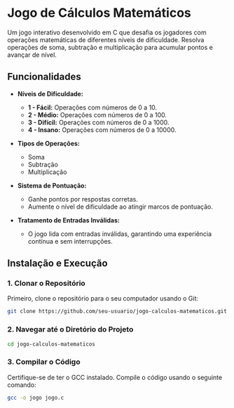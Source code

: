 # Jogo de Cálculos Matemáticos

Um jogo interativo desenvolvido em C que desafia os jogadores com operações matemáticas de diferentes níveis de dificuldade. Resolva operações de soma, subtração e multiplicação para acumular pontos e avançar de nível.

## Funcionalidades

- **Níveis de Dificuldade:**
  - **1 - Fácil:** Operações com números de 0 a 10.
  - **2 - Médio:** Operações com números de 0 a 100.
  - **3 - Difícil:** Operações com números de 0 a 1000.
  - **4 - Insano:** Operações com números de 0 a 10000.
  
- **Tipos de Operações:**
  - Soma
  - Subtração
  - Multiplicação

- **Sistema de Pontuação:**
  - Ganhe pontos por respostas corretas.
  - Aumente o nível de dificuldade ao atingir marcos de pontuação.

- **Tratamento de Entradas Inválidas:**
  - O jogo lida com entradas inválidas, garantindo uma experiência contínua e sem interrupções.

## Instalação e Execução

### 1. Clonar o Repositório

Primeiro, clone o repositório para o seu computador usando o Git:

```bash
git clone https://github.com/seu-usuario/jogo-calculos-matematicos.git
```

### 2. Navegar até o Diretório do Projeto
```bash
cd jogo-calculos-matematicos
```
### 3. Compilar o Código
Certifique-se de ter o GCC instalado. Compile o código usando o seguinte comando:

```bash
gcc -o jogo jogo.c
```
